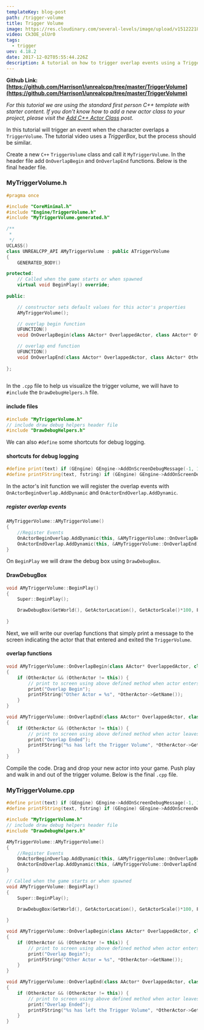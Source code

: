 ```yaml
---
templateKey: blog-post
path: /trigger-volume
title: Trigger Volume
image: https://res.cloudinary.com/several-levels/image/upload/v1512221876/trigger-volume_uw7r5i.jpg
video: Ck3OE_olUr0
tags:
  - trigger
uev: 4.18.2
date: 2017-12-02T05:55:44.226Z
description: A tutorial on how to trigger overlap events using a TriggerVolume.
---
```

**Github Link: [https://github.com/Harrison1/unrealcpp/tree/master/TriggerVolume](https://github.com/Harrison1/unrealcpp/tree/master/TriggerVolume)**

*For this tutorial we are using the standard first person C++ template with starter content. If you don't know how to add a new actor class to your project, please visit the [Add C++ Actor Class](/add-actor-class) post.*

In this tutorial will trigger an event when the character overlaps a `TriggerVolume`. The tutorial video uses a *TriggerBox*, but the process should be similar.

Create a new `C++` `TriggerVolume` class and call it `MyTriggerVolume`. In the header file add `OnOverlapBegin` and `OnOverlapEnd` functions. Below is the final header file.

### MyTriggerVolume.h
```cpp
#pragma once

#include "CoreMinimal.h"
#include "Engine/TriggerVolume.h"
#include "MyTriggerVolume.generated.h"

/**
 * 
 */
UCLASS()
class UNREALCPP_API AMyTriggerVolume : public ATriggerVolume
{
	GENERATED_BODY()

protected:
	// Called when the game starts or when spawned
	virtual void BeginPlay() override;
	
public:

	// constructor sets default values for this actor's properties
	AMyTriggerVolume();

	// overlap begin function
	UFUNCTION()
	void OnOverlapBegin(class AActor* OverlappedActor, class AActor* OtherActor);

	// overlap end function
	UFUNCTION()
	void OnOverlapEnd(class AActor* OverlappedActor, class AActor* OtherActor);
	
};
	
```

In the `.cpp` file to help us visualize the trigger volume, we will have to `#include` the `DrawDebugHelpers.h` file.

#### include files
```cpp
#include "MyTriggerVolume.h"
// include draw debug helpers header file
#include "DrawDebugHelpers.h"
```

We can also `#define` some shortcuts for debug logging.

#### shortcuts for debug logging
```cpp
#define print(text) if (GEngine) GEngine->AddOnScreenDebugMessage(-1, 1.5, FColor::Green,text)
#define printFString(text, fstring) if (GEngine) GEngine->AddOnScreenDebugMessage(-1, 5.f, FColor::Green, FString::Printf(TEXT(text), fstring))
```

In the actor's init function we will register the overlap events with `OnActorBeginOverlap.AddDynamic` and `OnActorEndOverlap.AddDynamic`. 

##### register overlap events
```cpp
AMyTriggerVolume::AMyTriggerVolume()
{
    //Register Events
    OnActorBeginOverlap.AddDynamic(this, &AMyTriggerVolume::OnOverlapBegin);
    OnActorEndOverlap.AddDynamic(this, &AMyTriggerVolume::OnOverlapEnd);
}
```

On `BeginPlay` we will draw the debug box using `DrawDebugBox`.

#### DrawDebugBox
```cpp
void AMyTriggerVolume::BeginPlay()
{
	Super::BeginPlay();

	DrawDebugBox(GetWorld(), GetActorLocation(), GetActorScale()*100, FColor::Cyan, true, -1, 0, 5);
	
}
```

Next, we will write our overlap functions that simply print a message to the screen indicating the actor that that entered and exited the `TriggerVolume`.

#### overlap functions
```cpp
void AMyTriggerVolume::OnOverlapBegin(class AActor* OverlappedActor, class AActor* OtherActor)
{
    if (OtherActor && (OtherActor != this)) {
        // print to screen using above defined method when actor enters trigger volume
        print("Overlap Begin");
        printFString("Other Actor = %s", *OtherActor->GetName());
    }
}

void AMyTriggerVolume::OnOverlapEnd(class AActor* OverlappedActor, class AActor* OtherActor)
{
    if (OtherActor && (OtherActor != this)) {
        // print to screen using above defined method when actor leaves trigger volume
        print("Overlap Ended");
        printFString("%s has left the Trigger Volume", *OtherActor->GetName());
    }
}
```

Compile the code. Drag and drop your new actor into your game. Push play and walk in and out of the trigger volume. Below is the final `.cpp` file.

### MyTriggerVolume.cpp
```cpp
#define print(text) if (GEngine) GEngine->AddOnScreenDebugMessage(-1, 1.5, FColor::Green,text)
#define printFString(text, fstring) if (GEngine) GEngine->AddOnScreenDebugMessage(-1, 5.f, FColor::Green, FString::Printf(TEXT(text), fstring))

#include "MyTriggerVolume.h"
// include draw debug helpers header file
#include "DrawDebugHelpers.h"

AMyTriggerVolume::AMyTriggerVolume()
{
    //Register Events
    OnActorBeginOverlap.AddDynamic(this, &AMyTriggerVolume::OnOverlapBegin);
    OnActorEndOverlap.AddDynamic(this, &AMyTriggerVolume::OnOverlapEnd);
}

// Called when the game starts or when spawned
void AMyTriggerVolume::BeginPlay()
{
	Super::BeginPlay();

	DrawDebugBox(GetWorld(), GetActorLocation(), GetActorScale()*100, FColor::Cyan, true, -1, 0, 5);
	
}

void AMyTriggerVolume::OnOverlapBegin(class AActor* OverlappedActor, class AActor* OtherActor)
{
    if (OtherActor && (OtherActor != this)) {
        // print to screen using above defined method when actor enters trigger volume
        print("Overlap Begin");
        printFString("Other Actor = %s", *OtherActor->GetName());
    }
}

void AMyTriggerVolume::OnOverlapEnd(class AActor* OverlappedActor, class AActor* OtherActor)
{
    if (OtherActor && (OtherActor != this)) {
        // print to screen using above defined method when actor leaves trigger volume
        print("Overlap Ended");
        printFString("%s has left the Trigger Volume", *OtherActor->GetName());
    }
}
```